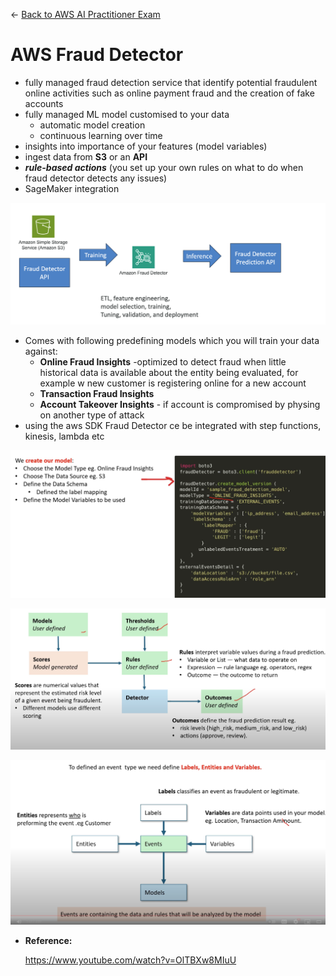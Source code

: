← [Back to AWS AI Practitioner Exam](../AWS%20AI%20Practitioner%20Exam.md)

# AWS Fraud Detector

- fully managed fraud detection service that identify potential fraudulent online activities such as online payment fraud and the creation of fake accounts
- fully managed ML model customised to your data
    - automatic model creation
    - continuous learning over time
- insights into importance of your features (model variables)
- ingest data from **S3** or an **API**
- ***rule-based actions*** (you set up your own rules on what to do when fraud detector detects any issues)
- SageMaker integration

![image.png](AWS%20Fraud%20Detector/image.png)

- Comes with following predefining models which you will train your data against:
    - **Online Fraud Insights** -optimized to detect fraud when little historical data is available about the entity being evaluated, for example w new customer is registering online for a new account
    - **Transaction Fraud Insights**
    - **Account Takeover Insights** - if account is compromised by physing on another type of attack
- using the aws SDK Fraud Detector ce be integrated with step functions, kinesis, lambda etc

![image.png](AWS%20Fraud%20Detector/image%201.png)

![image.png](AWS%20Fraud%20Detector/image%202.png)

![image.png](AWS%20Fraud%20Detector/image%203.png)

- **Reference:**
    
    https://www.youtube.com/watch?v=OlTBXw8MIuU